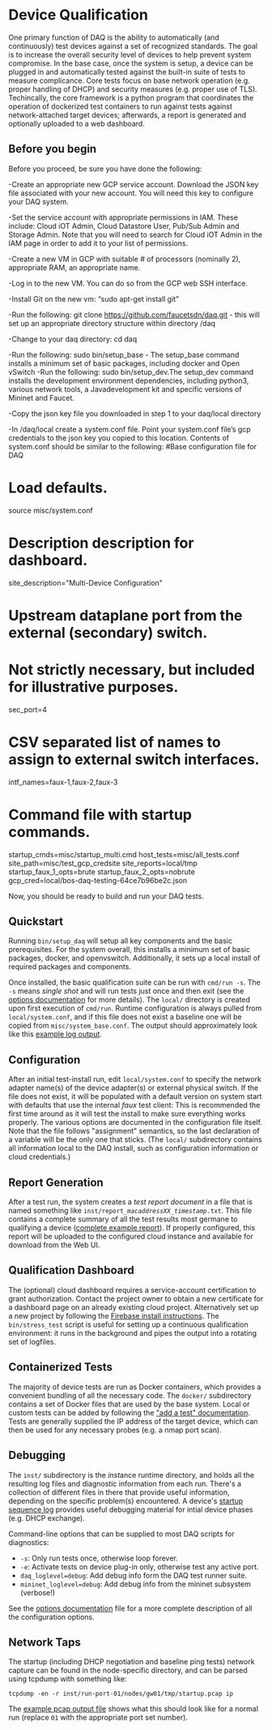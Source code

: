 # Device Qualification

One primary function of DAQ is the ability to automatically (and continuously) test devices against
a set of recognized standards. The goal is to increase the overall security level of devices to
help prevent system compromise. In the base case, once the system is setup, a device can be plugged in
and automatically tested against the built-in suite of tests to measure complicance. Core tests
focus on base network operation (e.g. proper handling of DHCP) and security measures (e.g. proper
use of TLS). Techincally, the core framework is a python program that coordinates the operation of
dockerized test containers to run against tests against network-attached target devices; afterwards,
a report is generated and optionally uploaded to a web dashboard.

## Before you begin
Before you proceed, be sure you have done the following:

-Create an appropriate new GCP service account. Download the JSON key file associated with your new account. You will need this key to configure your DAQ system.

-Set the service account with appropriate permissions in IAM. These include: Cloud iOT Admin, Cloud Datastore User, Pub/Sub Admin and Storage Admin. Note that you will need to search for Cloud iOT Admin in the IAM page in order to add it to your list of permissions.

-Create a new VM in GCP with suitable # of processors (nominally 2), appropriate RAM, an appropriate name.

-Log in to the new VM. You can do so from the GCP web SSH interface.

-Install Git on the new vm: “sudo apt-get install git” 

-Run the following: git clone https://github.com/faucetsdn/daq.git - this will set up an appropriate directory structure within directory /daq

-Change to your daq directory: cd daq

-Run the following: sudo bin/setup_base - The setup_base command installs a minimum set of basic packages, including docker and Open vSwitch
-Run the following: sudo bin/setup_dev.The setup_dev command installs the development environment dependencies, including python3, various network tools, a Javadevelopment kit and specific versions of Mininet and Faucet.

-Copy the json key file you downloaded in step 1 to your daq/local directory

-In /daq/local create a system.conf file. Point your system.conf file’s gcp credentials to the json key you copied to this location. Contents of system.conf should be similar to the following:
#Base configuration file for DAQ
# Load defaults.
source misc/system.conf
# Description description for dashboard.
site_description="Multi-Device Configuration"
# Upstream dataplane port from the external (secondary) switch.
# Not strictly necessary, but included for illustrative purposes.
sec_port=4
# CSV separated list of names to assign to external switch interfaces.
intf_names=faux-1,faux-2,faux-3
# Command file with startup commands.
startup_cmds=misc/startup_multi.cmd
host_tests=misc/all_tests.conf
site_path=misc/test_gcp_credsite
site_reports=local/tmp
startup_faux_1_opts=brute
startup_faux_2_opts=nobrute
gcp_cred=local/bos-daq-testing-64ce7b96be2c.json

Now, you should be ready to build and run your DAQ tests.



## Quickstart

Running `bin/setup_daq` will setup all key components and the basic prerequisites.
For the system overall, this installs a minimum set of basic packages, docker, and openvswitch.
Additionally, it sets up a local install of required packages and components.

Once installed, the basic qualification suite can be run with `cmd/run -s`. The `-s`
means <em>single shot</em> and will run tests just once and then exit (see the
[options documentation](options.md) for more details). The `local/` directory is 
created upon first execution of `cmd/run`. Runtime configuration
is always pulled from `local/system.conf`, and if this file does not exist a baseline
one will be copied from `misc/system_base.conf`.
The output should approximately look like this [example log output](run_log.md).

## Configuration

After an initial test-install run, edit `local/system.conf` to specify the network adapter
name(s) of the device adapter(s) or external physical switch.
If the file does not exist, it will be populated with a default version on system start with
defaults that use the internal _faux_ test client: This is recommended the first time around
as it will test the install to make sure everything works properly. The various options are
documented in the configuration file itself. Note that the file follows "assignment" semantics,
so the last declaration of a variable will be the only one that sticks. (The `local/`
subdirectory contains all information local to the DAQ install, such as configuration information
or cloud credentials.)

## Report Generation

After a test run, the system creates a <em>test report document</em> in a file that is named
something like <code>inst/report_<em>macaddressXX</em>_<em>timestamp</em>.txt</code>. This file
contains a complete summary of all the test results most germane to qualifying a device
([complete example report](report.md)). If properly configured, this report will be uploaded to
the configured cloud instance and available for download from the Web UI.

## Qualification Dashboard

The (optional) cloud dashboard requires a service-account certification to grant authorization.
Contact the project owner to obtain a new certificate for a dashboard page on an already
existing cloud project. Alternatively set up a new project by following the
[Firebase install instructions](firebase.md). The `bin/stress_test` script is useful for
setting up a continuous qualification environment: it runs in the background and pipes the output
into a rotating set of logfiles.

## Containerized Tests

The majority of device tests are run as Docker containers, which provides a convenient bundling of
all the necessary code. The `docker/` subdirectory contains a set of Docker files that are used
by the base system. Local or custom tests can be added by following the
["add a test" documentation](add_test.md). Tests are generally supplied the IP address of the
target device, which can then be used for any necessary probes (e.g. a nmap port scan).

## Debugging

The `inst/` subdirectory is the <em>inst</em>ance runtime directory, and holds all the resulting
log files and diagnostic information from each run. There's a collection of different files in
there that provide useful information, depending on the specific problem(s) encountered. A device's
[startup sequence log](startup_pcap.md) provides useful debugging material for intial device
phases (e.g. DHCP exchange).

Command-line options that can be supplied to most DAQ scripts for diagnostics:
* `-s`: Only run tests once, otherwise loop forever.
* `-e`: Activate tests on device plug-in only, otherwise test any active port.
* `daq_loglevel=debug`: Add debug info form the DAQ test runner suite.
* `mininet_loglevel=debug`: Add debug info from the mininet subsystem (verbose!)

See the [options documentation](options.md) file for a more complete
description of all the configuration options.

## Network Taps

The startup (including DHCP negotiation and baseline ping tests) network capture can be found
in the node-specific directory, and can be parsed using tcpdump with something like:

`tcpdump -en -r inst/run-port-01/nodes/gw01/tmp/startup.pcap ip`

The [example pcap output file](startup_pcap.md) shows what this should look like for a
normal run (replace `01` with the appropriate port set number).
